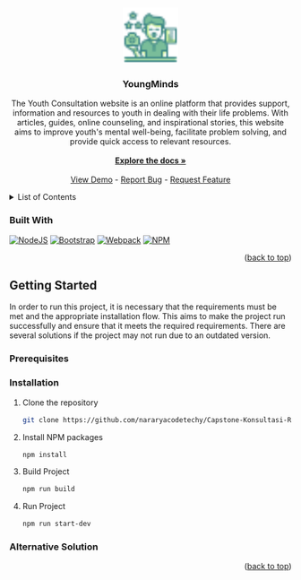 <a name="readme-top"></a>

<!-- PROJECT LOGO -->
<br />
<div align="center">
  <a href="https://github.com/nararyacodetechy/Capstone-Konsultasi-Remaja">
    <img src="src/public/favicon.png" alt="Logo" width="100" height="100">
  </a>

  <h3 align="center">YoungMinds</h3>

  <p align="center">
    The Youth Consultation website is an online platform that provides support, information and resources to youth in dealing with their life problems. With articles, guides, online counseling, and inspirational stories, this website aims to improve youth's mental well-being, facilitate problem solving, and provide quick access to relevant resources.
    <br />
    <br />
    <a href="https://docs.google.com/document/d/1VZlZm6ylXzXYl9dQnZL7W3UpeZ2NqiEywgOiwRdFvb0/edit?usp=sharing"><strong>Explore the docs »</strong></a>
    <br />
    <br />
    <a href="https://github.com/github_username/repo_name](https://github.com/nararyacodetechy/Capstone-Konsultasi-Remaja">View Demo</a> -
    <a href="https://github.com/nararyacodetechy/Capstone-Konsultasi-Remaja">Report Bug</a> -
    <a href="https://github.com/nararyacodetechy/Capstone-Konsultasi-Remaja">Request Feature</a>
  </p>
</div>

<!-- TABLE OF CONTENTS -->
<details>
  <summary>List of Contents</summary>
  <ol>
    <li><a href="#about-the-project">About The Project</a></li>
    <li><a href="#built-with">Built With</a></li>
    <li>
      <a href="#getting-started">Getting Started</a>
      <ul>
        <li><a href="#prerequisites">Prerequisites</a></li>
        <li><a href="#installation">Installation</a></li>
      </ul>
    </li>
    <li><a href="#usage">Usage</a></li>
    <li><a href="#roadmap">Roadmap</a></li>
    <li><a href="#contributor">Contributor</a></li>
    <li><a href="#license">License</a></li>
    <li><a href="#contact">Contact</a></li>
  </ol>
</details>

### Built With

[![NodeJS][Node.org]][Node-url]
[![Bootstrap][Bootstrap.com]][Bootstrap-url]
[![Webpack][Webpack.js.org]][Webpack-url]
[![NPM][NodePackageManagerJS.org]][NodePackageManager-url]

<p align="right">(<a href="#readme-top">back to top</a>)</p>

<!-- GETTING STARTED -->
## Getting Started

In order to run this project, it is necessary that the requirements must be met and the appropriate installation flow. This aims to make the project run successfully and ensure that it meets the required requirements. There are several solutions if the project may not run due to an outdated version.

### Prerequisites


### Installation

1. Clone the repository
   ```sh
   git clone https://github.com/nararyacodetechy/Capstone-Konsultasi-Remaja.git
   ```
2. Install NPM packages
   ```sh
   npm install
   ```
3. Build Project
   ```sh
   npm run build
   ```
4. Run Project
   ```sh
   npm run start-dev
   ```

### Alternative Solution

<p align="right">(<a href="#readme-top">back to top</a>)</p>

<!-- MARKDOWN LINKS & IMAGES -->
[Node.org]: https://img.icons8.com/fluency/48/node-js.png
[Node-url]: https://nodejs.org
[Bootstrap.com]: https://img.icons8.com/color/48/bootstrap.png
[Bootstrap-url]: https://getbootstrap.com
[Webpack.js.org]: https://img.icons8.com/color/48/webpack.png
[Webpack-url]: https://webpack.js.org/
[NodePackageManagerJS.org]: https://img.icons8.com/color/48/npm.png
[NodePackageManager-url]: https://www.npmjs.com/
